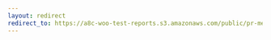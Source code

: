 ```yaml
---
layout: redirect
redirect_to: https://a8c-woo-test-reports.s3.amazonaws.com/public/pr-merge/41458/e2e/index.html
---
```

